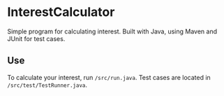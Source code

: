 # InterestCalculator
Simple program for calculating interest. Built with Java, using Maven and JUnit for test cases.

## Use
To calculate your interest, run `/src/run.java`.
Test cases are located in `/src/test/TestRunner.java`.
